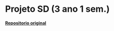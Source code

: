 # Projeto SD (3 ano 1 sem.)


#### [Repositorio original](https://github.com/MarcoGoncalves123/SD-2024)
